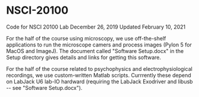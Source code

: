 # NSCI-20100
Code for NSCI 20100 Lab
December 26, 2019
Updated February 10, 2021

For the half of the course using microscopy, we use off-the-shelf applications to run the microscope camers and process images (Pylon 5 for MacOS and ImageJ).  The document called "Software Setup.docx" in the Setup directory gives details and links for getting this software.

For the half of the course related to psychophysics and electrophysiological recordings, we use custom-written Matlab scripts.  Currrently these depend on LabJack U6 lab-IO hardward (requiring the LabJack Exodriver  and libusb -- see "Software Setup.docx").
